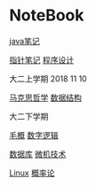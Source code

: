 # NoteBook

[java笔记](Java笔记.md) 

[指针笔记](指针.md) [程序设计](程序设计.md)

大二上学期 2018 11 10

[马克思哲学](马克思哲学.md) [数据结构](数据结构.md
)

大二下学期 

[毛概](毛概.md) [数字逻辑](数字逻辑.md)

[数据库](数据库.md) [微机技术](微机技术.md)

[Linux](Linux.md) [概率论](概率论.md)
[]() []()
[]() []()